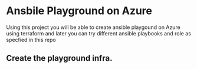 # Ansbile Playground on Azure

Using this project you will be able to create ansible playgound on Azure using terraform and later you can try different ansible playbooks and role as specfied in this repo

## Create the playground infra.

